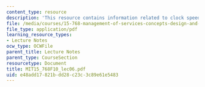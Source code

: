 ```yaml
---
content_type: resource
description: 'This resource contains information related to clock speed and disruptions. '
file: /media/courses/15-768-management-of-services-concepts-design-and-delivery-fall-2010/e48add17821bdd28c23c3c89e61e5483_MIT15_768F10_lec06.pdf
file_type: application/pdf
learning_resource_types:
- Lecture Notes
ocw_type: OCWFile
parent_title: Lecture Notes
parent_type: CourseSection
resourcetype: Document
title: MIT15_768F10_lec06.pdf
uid: e48add17-821b-dd28-c23c-3c89e61e5483
---
```

